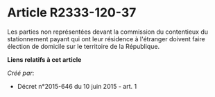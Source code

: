 # Article R2333-120-37

Les parties non représentées devant la commission du contentieux du stationnement payant qui ont leur résidence à l'étranger
doivent faire élection de domicile sur le territoire de la République.

**Liens relatifs à cet article**

_Créé par_:

  - Décret n°2015-646 du 10 juin 2015 - art. 1
